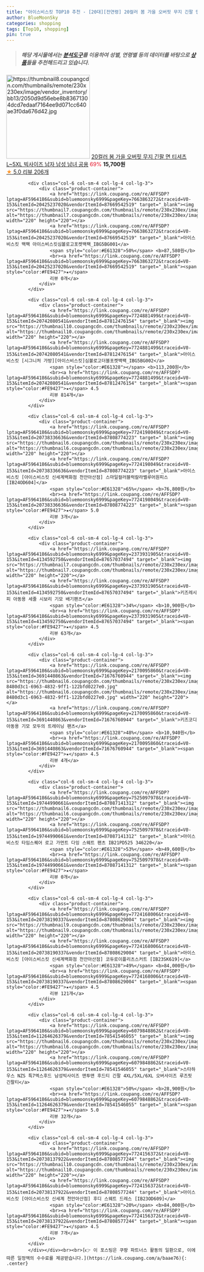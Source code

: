 ```yaml
---
title: "아이스비스킷 TOP10 추천 - [20대][전연령] 20컬러 봄 가을 오버핏 무지 긴팔 면 티셔츠 L~5XL 빅사이즈 남자 남성 남녀 공용"
author: BlueMoonSky
categories: shopping
tags: [Top10, shopping]
pin: true
---
```


> ##### 해당 게시물에서는 [**분석도구**](https://itemscout.io/)를 이용하여 **성별**, **연령별** 등의 데이터를 바탕으로 [**상품**](https://link.coupang.com/a/baae76)들을 추천해드리고 있습니다.
<div class="container"><div class="row">
            <div class="col-6 col-sm-4 col-lg-4 col-lg-3">
                <div class="product-container">
                    <a href="https://link.coupang.com/re/AFFSDP?lptag=AF5964186&subid=bluemoonsky6999&pageKey=7641616660&traceid=V0-153&itemId=20306465478&vendorItemId=87392305301" target="_blank"><img src="https://thumbnail8.coupangcdn.com/thumbnails/remote/230x230ex/image/vendor_inventory/bb13/2050d9d56ebe8b83671304dcd7edaaf7164ee9d071cc640ae3f0da676d42.jpg" alt="https://thumbnail8.coupangcdn.com/thumbnails/remote/230x230ex/image/vendor_inventory/bb13/2050d9d56ebe8b83671304dcd7edaaf7164ee9d071cc640ae3f0da676d42.jpg" width="220" height="220"></a>
                    <a href="https://link.coupang.com/re/AFFSDP?lptag=AF5964186&subid=bluemoonsky6999&pageKey=7641616660&traceid=V0-153&itemId=20306465478&vendorItemId=87392305301" target="_blank">20컬러 봄 가을 오버핏 무지 긴팔 면 티셔츠 L~5XL 빅사이즈 남자 남성 남녀 공용</a>
                    <span style="color:#E61328">69%</span> <b>15,700원</b>
                    <br><a href="https://link.coupang.com/re/AFFSDP?lptag=AF5964186&subid=bluemoonsky6999&pageKey=7641616660&traceid=V0-153&itemId=20306465478&vendorItemId=87392305301" target="_blank"><span style="color:#FE9427">★</span> 5.0
                    리뷰 206개</a>
                </div>
            </div>
            
            <div class="col-6 col-sm-4 col-lg-4 col-lg-3">
                <div class="product-container">
                    <a href="https://link.coupang.com/re/AFFSDP?lptag=AF5964186&subid=bluemoonsky6999&pageKey=7663863272&traceid=V0-153&itemId=20425237020&vendorItemId=87669542519" target="_blank"><img src="https://thumbnail7.coupangcdn.com/thumbnails/remote/230x230ex/image/vendor_inventory/003c/60cd14ff28fc3299bdb5616d8561e0f18e8bc0439aa49d090efe51684006.png" alt="https://thumbnail7.coupangcdn.com/thumbnails/remote/230x230ex/image/vendor_inventory/003c/60cd14ff28fc3299bdb5616d8561e0f18e8bc0439aa49d090efe51684006.png" width="220" height="220"></a>
                    <a href="https://link.coupang.com/re/AFFSDP?lptag=AF5964186&subid=bluemoonsky6999&pageKey=7663863272&traceid=V0-153&itemId=20425237020&vendorItemId=87669542519" target="_blank">아이스비스킷 백팩 아이스비스킷심볼로고포켓백팩_IBG5BG001</a>
                    <span style="color:#E61328">50%</span> <b>87,580원</b>
                    <br><a href="https://link.coupang.com/re/AFFSDP?lptag=AF5964186&subid=bluemoonsky6999&pageKey=7663863272&traceid=V0-153&itemId=20425237020&vendorItemId=87669542519" target="_blank"><span style="color:#FE9427">★</span> 
                    리뷰 0개</a>
                </div>
            </div>
            
            <div class="col-6 col-sm-4 col-lg-4 col-lg-3">
                <div class="product-container">
                    <a href="https://link.coupang.com/re/AFFSDP?lptag=AF5964186&subid=bluemoonsky6999&pageKey=7724881499&traceid=V0-153&itemId=20742080541&vendorItemId=87812476154" target="_blank"><img src="https://thumbnail10.coupangcdn.com/thumbnails/remote/230x230ex/image/vendor_inventory/0b03/cfe4dab297e9bd62e206348bacb1113503f84d5aff03db07a700cf2153ae.jpg" alt="https://thumbnail10.coupangcdn.com/thumbnails/remote/230x230ex/image/vendor_inventory/0b03/cfe4dab297e9bd62e206348bacb1113503f84d5aff03db07a700cf2153ae.jpg" width="220" height="220"></a>
                    <a href="https://link.coupang.com/re/AFFSDP?lptag=AF5964186&subid=bluemoonsky6999&pageKey=7724881499&traceid=V0-153&itemId=20742080541&vendorItemId=87812476154" target="_blank">아이스비스킷 [시그니처 가방][아이스비스킷]심볼로고더블포켓백팩_IBG5BG002</a>
                    <span style="color:#E61328"></span> <b>113,200원</b>
                    <br><a href="https://link.coupang.com/re/AFFSDP?lptag=AF5964186&subid=bluemoonsky6999&pageKey=7724881499&traceid=V0-153&itemId=20742080541&vendorItemId=87812476154" target="_blank"><span style="color:#FE9427">★</span> 4.5
                    리뷰 814개</a>
                </div>
            </div>
            
            <div class="col-6 col-sm-4 col-lg-4 col-lg-3">
                <div class="product-container">
                    <a href="https://link.coupang.com/re/AFFSDP?lptag=AF5964186&subid=bluemoonsky6999&pageKey=7724198049&traceid=V0-153&itemId=20738336636&vendorItemId=87808774223" target="_blank"><img src="https://thumbnail6.coupangcdn.com/thumbnails/remote/230x230ex/image/vendor_inventory/7120/fcc5ad69683efefb781213a123f3812d84d1d01f50e7420e3ec25c863028.jpg" alt="https://thumbnail6.coupangcdn.com/thumbnails/remote/230x230ex/image/vendor_inventory/7120/fcc5ad69683efefb781213a123f3812d84d1d01f50e7420e3ec25c863028.jpg" width="220" height="220"></a>
                    <a href="https://link.coupang.com/re/AFFSDP?lptag=AF5964186&subid=bluemoonsky6999&pageKey=7724198049&traceid=V0-153&itemId=20738336636&vendorItemId=87808774223" target="_blank">아이스비스킷 [아이스비스킷 신세계백화점 천안아산점] 스마일컬러블럭칼라벨루어원피스 [IB24OD604]</a>
                    <span style="color:#E61328">65%</span> <b>76,800원</b>
                    <br><a href="https://link.coupang.com/re/AFFSDP?lptag=AF5964186&subid=bluemoonsky6999&pageKey=7724198049&traceid=V0-153&itemId=20738336636&vendorItemId=87808774223" target="_blank"><span style="color:#FE9427">★</span> 5.0
                    리뷰 3개</a>
                </div>
            </div>
            
            <div class="col-6 col-sm-4 col-lg-4 col-lg-3">
                <div class="product-container">
                    <a href="https://link.coupang.com/re/AFFSDP?lptag=AF5964186&subid=bluemoonsky6999&pageKey=2373931905&traceid=V0-153&itemId=4134592750&vendorItemId=87657037494" target="_blank"><img src="https://thumbnail7.coupangcdn.com/thumbnails/remote/230x230ex/image/vendor_inventory/7429/099196649356639f270dc5defd2dac06661be8969d931d75858591a377bb.jpg" alt="https://thumbnail7.coupangcdn.com/thumbnails/remote/230x230ex/image/vendor_inventory/7429/099196649356639f270dc5defd2dac06661be8969d931d75858591a377bb.jpg" width="220" height="220"></a>
                    <a href="https://link.coupang.com/re/AFFSDP?lptag=AF5964186&subid=bluemoonsky6999&pageKey=2373931905&traceid=V0-153&itemId=4134592750&vendorItemId=87657037494" target="_blank">키즈레시피 아동용 세줄 시보리 기모 배기팬츠</a>
                    <span style="color:#E61328">34%</span> <b>10,900원</b>
                    <br><a href="https://link.coupang.com/re/AFFSDP?lptag=AF5964186&subid=bluemoonsky6999&pageKey=2373931905&traceid=V0-153&itemId=4134592750&vendorItemId=87657037494" target="_blank"><span style="color:#FE9427">★</span> 4.5
                    리뷰 63개</a>
                </div>
            </div>
            
            <div class="col-6 col-sm-4 col-lg-4 col-lg-3">
                <div class="product-container">
                    <a href="https://link.coupang.com/re/AFFSDP?lptag=AF5964186&subid=bluemoonsky6999&pageKey=2170095860&traceid=V0-153&itemId=3691440863&vendorItemId=71676760944" target="_blank"><img src="https://thumbnail6.coupangcdn.com/thumbnails/remote/230x230ex/image/retail/images/1292381038509235-8480d3c1-6963-4832-9ff1-122bfd0227e0.jpg" alt="https://thumbnail6.coupangcdn.com/thumbnails/remote/230x230ex/image/retail/images/1292381038509235-8480d3c1-6963-4832-9ff1-122bfd0227e0.jpg" width="220" height="220"></a>
                    <a href="https://link.coupang.com/re/AFFSDP?lptag=AF5964186&subid=bluemoonsky6999&pageKey=2170095860&traceid=V0-153&itemId=3691440863&vendorItemId=71676760944" target="_blank">키즈코디 아동용 기모 모두의 트레이닝 팬츠</a>
                    <span style="color:#E61328">48%</span> <b>10,940원</b>
                    <br><a href="https://link.coupang.com/re/AFFSDP?lptag=AF5964186&subid=bluemoonsky6999&pageKey=2170095860&traceid=V0-153&itemId=3691440863&vendorItemId=71676760944" target="_blank"><span style="color:#FE9427">★</span> 4.5
                    리뷰 4개</a>
                </div>
            </div>
            
            <div class="col-6 col-sm-4 col-lg-4 col-lg-3">
                <div class="product-container">
                    <a href="https://link.coupang.com/re/AFFSDP?lptag=AF5964186&subid=bluemoonsky6999&pageKey=7525097978&traceid=V0-153&itemId=19744990661&vendorItemId=87087141312" target="_blank"><img src="https://thumbnail6.coupangcdn.com/thumbnails/remote/230x230ex/image/vendor_inventory/8bdd/87e955fdc4966549754cd0f6a053203cb5edd856662f5dd5ce5fb5f86963.jpg" alt="https://thumbnail6.coupangcdn.com/thumbnails/remote/230x230ex/image/vendor_inventory/8bdd/87e955fdc4966549754cd0f6a053203cb5edd856662f5dd5ce5fb5f86963.jpg" width="220" height="220"></a>
                    <a href="https://link.coupang.com/re/AFFSDP?lptag=AF5964186&subid=bluemoonsky6999&pageKey=7525097978&traceid=V0-153&itemId=19744990661&vendorItemId=87087141312" target="_blank">아이스비스킷 타임스퀘어 로고 가먼트 다잉 스웨트 팬츠 IB21PD525 346220</a>
                    <span style="color:#E61328">53%</span> <b>49,600원</b>
                    <br><a href="https://link.coupang.com/re/AFFSDP?lptag=AF5964186&subid=bluemoonsky6999&pageKey=7525097978&traceid=V0-153&itemId=19744990661&vendorItemId=87087141312" target="_blank"><span style="color:#FE9427">★</span> 
                    리뷰 0개</a>
                </div>
            </div>
            
            <div class="col-6 col-sm-4 col-lg-4 col-lg-3">
                <div class="product-container">
                    <a href="https://link.coupang.com/re/AFFSDP?lptag=AF5964186&subid=bluemoonsky6999&pageKey=7724168006&traceid=V0-153&itemId=20738190337&vendorItemId=87808629004" target="_blank"><img src="https://thumbnail9.coupangcdn.com/thumbnails/remote/230x230ex/image/vendor_inventory/78db/278086a6d16c41d2ba4e0ff28334add49f0260acf8e9638e265468e6e8a3.jpg" alt="https://thumbnail9.coupangcdn.com/thumbnails/remote/230x230ex/image/vendor_inventory/78db/278086a6d16c41d2ba4e0ff28334add49f0260acf8e9638e265468e6e8a3.jpg" width="220" height="220"></a>
                    <a href="https://link.coupang.com/re/AFFSDP?lptag=AF5964186&subid=bluemoonsky6999&pageKey=7724168006&traceid=V0-153&itemId=20738190337&vendorItemId=87808629004" target="_blank">아이스비스킷 [아이스비스킷 신세계백화점 천안아산점] 코듀로이플리츠스커트 [IB23SK619]</a>
                    <span style="color:#E61328">49%</span> <b>84,000원</b>
                    <br><a href="https://link.coupang.com/re/AFFSDP?lptag=AF5964186&subid=bluemoonsky6999&pageKey=7724168006&traceid=V0-153&itemId=20738190337&vendorItemId=87808629004" target="_blank"><span style="color:#FE9427">★</span> 4.5
                    리뷰 121개</a>
                </div>
            </div>
            
            <div class="col-6 col-sm-4 col-lg-4 col-lg-3">
                <div class="product-container">
                    <a href="https://link.coupang.com/re/AFFSDP?lptag=AF5964186&subid=bluemoonsky6999&pageKey=6079848862&traceid=V0-153&itemId=11264626379&vendorItemId=78541546055" target="_blank"><img src="https://thumbnail6.coupangcdn.com/thumbnails/remote/230x230ex/image/vendor_inventory/afe2/aafa88d48a6f59f361d0e18826fc08106ab80c50e0f7a05e42ba1016f886.jpg" alt="https://thumbnail6.coupangcdn.com/thumbnails/remote/230x230ex/image/vendor_inventory/afe2/aafa88d48a6f59f361d0e18826fc08106ab80c50e0f7a05e42ba1016f886.jpg" width="220" height="220"></a>
                    <a href="https://link.coupang.com/re/AFFSDP?lptag=AF5964186&subid=bluemoonsky6999&pageKey=6079848862&traceid=V0-153&itemId=11264626379&vendorItemId=78541546055" target="_blank">스타하우스 NZS 특7엑스후드 남성빅사이즈 맨투맨 후드티 긴팔 4XL/5XL/6XL 오버사이즈 루즈핏 긴팔티</a>
                    <span style="color:#E61328">50%</span> <b>28,900원</b>
                    <br><a href="https://link.coupang.com/re/AFFSDP?lptag=AF5964186&subid=bluemoonsky6999&pageKey=6079848862&traceid=V0-153&itemId=11264626379&vendorItemId=78541546055" target="_blank"><span style="color:#FE9427">★</span> 5.0
                    리뷰 32개</a>
                </div>
            </div>
            
            <div class="col-6 col-sm-4 col-lg-4 col-lg-3">
                <div class="product-container">
                    <a href="https://link.coupang.com/re/AFFSDP?lptag=AF5964186&subid=bluemoonsky6999&pageKey=7724156372&traceid=V0-153&itemId=20738137922&vendorItemId=87808577244" target="_blank"><img src="https://thumbnail10.coupangcdn.com/thumbnails/remote/230x230ex/image/vendor_inventory/f423/fa3104d1edc6c26eb80eef30b83dce50e5f4f8cef05f760de3534a302ba0.jpg" alt="https://thumbnail10.coupangcdn.com/thumbnails/remote/230x230ex/image/vendor_inventory/f423/fa3104d1edc6c26eb80eef30b83dce50e5f4f8cef05f760de3534a302ba0.jpg" width="220" height="220"></a>
                    <a href="https://link.coupang.com/re/AFFSDP?lptag=AF5964186&subid=bluemoonsky6999&pageKey=7724156372&traceid=V0-153&itemId=20738137922&vendorItemId=87808577244" target="_blank">아이스비스킷 [아이스비스킷 신세계 천안아산점] 후디 스웨트 드레스 [IB23OD609]</a>
                    <span style="color:#E61328">20%</span> <b>84,000원</b>
                    <br><a href="https://link.coupang.com/re/AFFSDP?lptag=AF5964186&subid=bluemoonsky6999&pageKey=7724156372&traceid=V0-153&itemId=20738137922&vendorItemId=87808577244" target="_blank"><span style="color:#FE9427">★</span> 4.5
                    리뷰 7개</a>
                </div>
            </div>
            </div></div><br><br>[👉 이 포스팅은 쿠팡 파트너스 활동의 일환으로, 이에 따른 일정액의 수수료를 제공받습니다.](https://link.coupang.com/a/baae76){: .center}